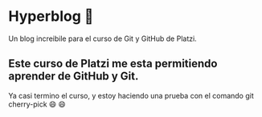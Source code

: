 # Hyperblog :boy:
Un blog increibile para el curso de Git y GitHub de Platzi.
## Este curso de Platzi me esta permitiendo aprender de GitHub y Git.
Ya casi termino el curso, y estoy haciendo una prueba con el comando git cherry-pick
:smile: :smile:
